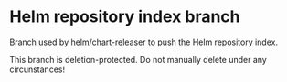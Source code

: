 # Helm repository index branch

Branch used by [helm/chart-releaser](https://github.com/helm/chart-releaser) to push the Helm repository index.

This branch is deletion-protected. Do not manually delete under any circunstances!

